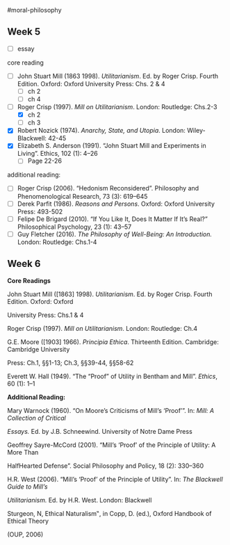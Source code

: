 #moral-philosophy 
## Week 5
- [ ] essay

core reading
- [ ] John Stuart Mill (1863 1998). _Utilitarianism_. Ed. by Roger Crisp. Fourth Edition. Oxford: Oxford University Press: Chs. 2 & 4
	- [ ] ch 2
	- [ ] ch 4
- [ ] Roger Crisp (1997). _Mill on Utilitarianism_. London: Routledge: Chs.2-3
	- [x] ch 2
	- [ ] ch 3
- [x] Robert Nozick (1974). _Anarchy, State, and Utopia_. London: Wiley-Blackwell: 42-45
- [x] Elizabeth S. Anderson (1991). “John Stuart Mill and Experiments in Living”. Ethics, 102 (1): 4–26
	- [ ] Page 22-26

additional reading:
- [ ] Roger Crisp (2006). “Hedonism Reconsidered”. Philosophy and Phenomenological Research, 73 (3): 619–645
- [ ] Derek Parfit (1986). _Reasons and Persons_. Oxford: Oxford University Press: 493-502
- [ ] Felipe De Brigard (2010). “If You Like It, Does It Matter If It’s Real?” Philosophical Psychology, 23 (1): 43–57
- [ ] Guy Fletcher (2016). _The Philosophy of Well-Being: An Introduction._ London: Routledge: Chs.1-4

## Week 6
**Core Readings**

John Stuart Mill ([1863] 1998). _Utilitarianism_. Ed. by Roger Crisp. Fourth Edition. Oxford: Oxford

University Press: Chs.1 & 4

Roger Crisp (1997). _Mill on Utilitarianism_. London: Routledge: Ch.4

G.E. Moore ([1903] 1966). _Principia Ethica_. Thirteenth Edition. Cambridge: Cambridge University

Press: Ch.1, §§1-13; Ch.3, §§39-44, §§58-62

Everett W. Hall (1949). “The “Proof” of Utility in Bentham and Mill”. _Ethics_, 60 (1): 1–1

**Additional Reading:**

Mary Warnock (1960). “On Moore’s Criticisms of Mill’s ‘Proof’”. In: _Mill: A Collection of Critical_

_Essays._ Ed. by J.B. Schneewind. University of Notre Dame Press

Geoffrey Sayre-McCord (2001). “Mill’s ‘Proof’ of the Principle of Utility: A More Than

HalfHearted Defense”. Social Philosophy and Policy, 18 (2): 330–360

H.R. West (2006). “Mill’s ‘Proof’ of the Principle of Utility”. In: _The Blackwell Guide to Mill’s_

_Utilitarianism._ Ed. by H.R. West. London: Blackwell

Sturgeon, N, Ethical Naturalism‟, in Copp, D. (ed.), Oxford Handbook of Ethical Theory

(OUP, 2006)
